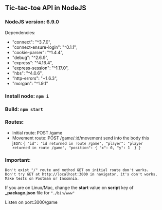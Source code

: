 ## Tic-tac-toe API in NodeJS

### NodeJS version: 6.9.0

Dependencies:
- "connect": "^3.7.0",
- "connect-ensure-login": "^0.1.1",
- "cookie-parser": "^1.4.4",
- "debug": "^2.6.9",
- "express": "^4.16.4",
- "express-session": "^1.17.0",
- "hbs": "^4.0.6",
- "http-errors": "~1.6.3",
- "morgan": "^1.9.1"

### Install node: ```npm i```

### Build: ```npm start```

### Routes: 
- Initial route: POST /game
- Movement route: POST /game/:id/movement send into the body this json: ```{
	"id": "id returned in route /game",
	"player": "player returned in route /game",
	"position": {
		"x": 0,
		"y": 1 
	}
}```

### Important:
    Don't exist "/" route and method GET on initial route don't works. Don't try GET at http://localhost:3000 in navigator, it's don't works. Make tests on Postman or Insomnia.

If you are on Linux/Mac, change the **start** value on **script** key of **_package.json** file for ```"./bin/www"```

Listen on port:3000/game
